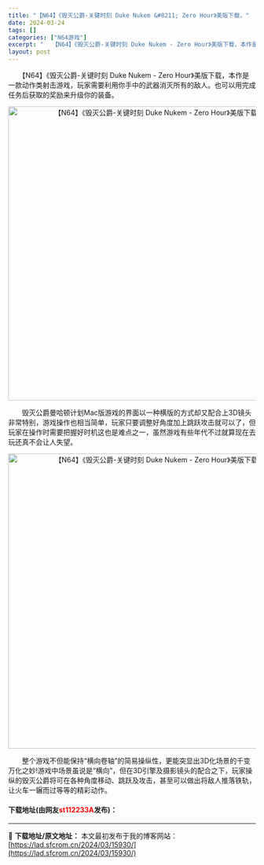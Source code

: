 ```yaml
---
title: "【N64】《毁灭公爵-关键时刻 Duke Nukem &#8211; Zero Hour》美版下载，"
date: 2024-03-24
tags: []
categories: ["N64游戏"]
excerpt: "　　【N64】《毁灭公爵-关键时刻 Duke Nukem - Zero Hour》美版下载，本作是一款动作类射击游戏，玩家需要利用你手中的武器消灭所有的敌人。也可以用完成任务后获取的奖励来升级你的装备。 　　毁灭公爵曼哈顿计划Mac版游戏的界面以一种横版的方式却又配合上3D镜头非常特别，游戏操作也相&hellip;"
layout: post
---
```


 <p>　　【N64】《毁灭公爵-关键时刻 Duke Nukem - Zero Hour》美版下载，本作是一款动作类射击游戏，玩家需要利用你手中的武器消灭所有的敌人。也可以用完成任务后获取的奖励来升级你的装备。</p> <p align="center"><img align="" border="0" src="https://lad.sfcrom.cn/wp-content/uploads/2024/03/20240324_66003afdcc92f.png" width="599" alt="【N64】《毁灭公爵-关键时刻 Duke Nukem - Zero Hour》美版下载，" /></p> <p>　　毁灭公爵曼哈顿计划Mac版游戏的界面以一种横版的方式却又配合上3D镜头非常特别，游戏操作也相当简单，玩家只要调整好角度加上跳跃攻击就可以了，但玩家在操作时需要把握好时机这也是难点之一，虽然游戏有些年代不过就算现在去玩还真不会让人失望。</p> <p align="center"><img align="" border="0" src="https://lad.sfcrom.cn/wp-content/uploads/2024/03/20240324_66003aff22c49.png" width="601" alt="【N64】《毁灭公爵-关键时刻 Duke Nukem - Zero Hour》美版下载，" /></p> <p>　　整个游戏不但能保持&ldquo;横向卷轴&rdquo;的简易操纵性，更能突显出3D化场景的千变万化之妙!游戏中场景虽说是&ldquo;横向&rdquo;，但在3D引擎及摄影镜头的配合之下，玩家操纵的毁灭公爵将可在各种角度移动、跳跃及攻击，甚至可以做出将敌人推落铁轨，让火车一辗而过等等的精彩动作。</p> <p><h4>下载地址(由网友<font color="red">st112233A</font>发布)：</h4></p> 

---
📖 **下载地址/原文地址：** 本文最初发布于我的博客网站：[https://lad.sfcrom.cn/2024/03/15930/](https://lad.sfcrom.cn/2024/03/15930/)
